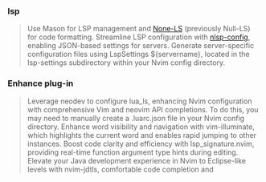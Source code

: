 ### lsp
> Use Mason for LSP management and [None-LS](nvimtools/none-ls.nvim) (previously Null-LS) for code formatting.
> Streamline LSP configuration with [nlsp-config](tamago324/nlsp-settings.nvim), enabling JSON-based settings for servers. Generate server-specific configuration files using LspSettings ${servername}, located in the lsp-settings subdirectory within your Nvim config directory.

### Enhance plug-in
> Leverage neodev to configure lua_ls, enhancing Nvim configuration with comprehensive Vim and neovim API completions. To do this, you may need to manually create a .luarc.json file in your Nvim config directory.
> Enhance word visibility and navigation with vim-illuminate, which highlights the current word and enables rapid jumping to other instances.
> Boost code clarity and efficiency with lsp_signature.nvim, providing real-time function argument type hints during editing.
> Elevate your Java development experience in Nvim to Eclipse-like levels with nvim-jdtls, comfortable code completion and 
